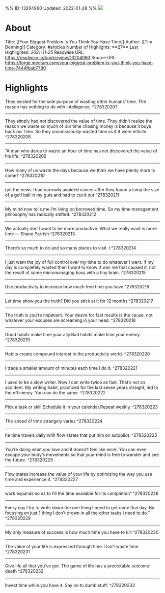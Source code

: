 %%
ID: 13204960
Updated: 2022-01-28
%%
![](https://readwise-assets.s3.amazonaws.com/static/images/article0.00998d930354.png)

# About
Title: [[Your Biggest Problem Is You Think You Have Time]]
Author: [[Tim Denning]]
Category: #articles
Number of Highlights: ==27==
Last Highlighted: *2021-11-25*
Readwise URL: https://readwise.io/bookreview/13204960
Source URL: https://forge.medium.com/your-biggest-problem-is-you-think-you-have-time-7444fbab7780


# Highlights 
They existed for the sole purpose of wasting other humans’ time. The reason has nothing to do with intelligence.  ^278320207

---

They simply had not discovered the value of time. They didn’t realize the reason we waste so much of our time chasing money is because it buys back our time. So they unconsciously wasted time as if it were infinite.  ^278320208

---

“A man who dares to waste an hour of time has not discovered the value of his life.  ^278320209

---

How many of us waste the days because we think we have plenty more to come?  ^278320210

---

got the news I had narrowly avoided cancer after they found a lump the size of a golf ball in my guts and had to cut it out  ^278320211

---

My mind now tells me I’m living on borrowed time. So my time management philosophy has radically shifted.  ^278320212

---

We actually don’t want to be more productive. What we really want is more time — Shane Parrish  ^278320213

---

There’s so much to do and so many places to visit. I  ^278320214

---

I just want the joy of full control over my time to do whatever I want. If my day is completely wasted then I want to know it was me that caused it, not the result of some micromanaging boss with a tiny brain.  ^278320215

---

Use productivity to increase how much free time you have  ^278320216

---

Let time show you the truth? Did you stick at it for 12 months  ^278320217

---

The truth is you’re impatient. Your desire for fast results is the cause, not whatever your excuses are screaming in your head.  ^278320218

---

Good habits make time your ally.Bad habits make time your enemy.  ^278320219

---

Habits create compound interest in the productivity world.  ^278320220

---

I trade a smaller amount of minutes each time I do it.  ^278320221

---

I used to be a slow writer. Now I can write twice as fast. That’s not an accident. My writing habit, practiced for the last seven years straight, led to the efficiency. You can do the same.  ^278320222

---

Pick a task or skill.Schedule it in your calendar.Repeat weekly.  ^278320223

---

The speed of time strangely varies  ^278320224

---

he time travels daily with flow states that put him on autopilot.  ^278320225

---

You’re doing what you love and it doesn’t feel like work. You can even escape your body’s movements so that your mind is free to wander and see the future.  ^278320226

---

Flow states increase the value of your life by optimizing the way you use time and experience it.  ^278320227

---

work expands so as to fill the time available for its completion”  ^278320228

---

Every day I try to write down the one thing I need to get done that day. By focusing on just 1 thing I don’t drown in all the other tasks I need to do.”  ^278320229

---

My only measure of success is how much time you have to kill  ^278320230

---

The value of your life is expressed through time. Don’t waste time.  ^278320231

---

Give life all that you’ve got. The game of life has a predictable outcome: death  ^278320232

---

Invest time while you have it. Say no to dumb stuff.  ^278320233

